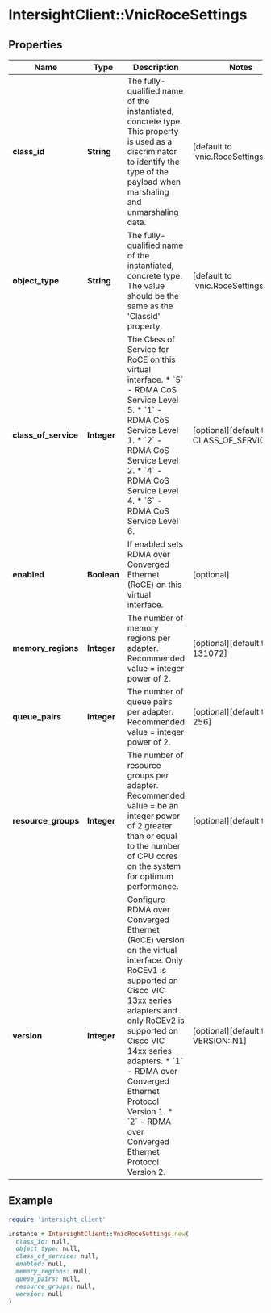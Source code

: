 # IntersightClient::VnicRoceSettings

## Properties

| Name | Type | Description | Notes |
| ---- | ---- | ----------- | ----- |
| **class_id** | **String** | The fully-qualified name of the instantiated, concrete type. This property is used as a discriminator to identify the type of the payload when marshaling and unmarshaling data. | [default to &#39;vnic.RoceSettings&#39;] |
| **object_type** | **String** | The fully-qualified name of the instantiated, concrete type. The value should be the same as the &#39;ClassId&#39; property. | [default to &#39;vnic.RoceSettings&#39;] |
| **class_of_service** | **Integer** | The Class of Service for RoCE on this virtual interface. * &#x60;5&#x60; - RDMA CoS Service Level 5. * &#x60;1&#x60; - RDMA CoS Service Level 1. * &#x60;2&#x60; - RDMA CoS Service Level 2. * &#x60;4&#x60; - RDMA CoS Service Level 4. * &#x60;6&#x60; - RDMA CoS Service Level 6. | [optional][default to CLASS_OF_SERVICE::N5] |
| **enabled** | **Boolean** | If enabled sets RDMA over Converged Ethernet (RoCE) on this virtual interface. | [optional] |
| **memory_regions** | **Integer** | The number of memory regions per adapter. Recommended value &#x3D; integer power of 2. | [optional][default to 131072] |
| **queue_pairs** | **Integer** | The number of queue pairs per adapter. Recommended value &#x3D; integer power of 2. | [optional][default to 256] |
| **resource_groups** | **Integer** | The number of resource groups per adapter. Recommended value &#x3D; be an integer power of 2 greater than or equal to the number of CPU cores on the system for optimum performance. | [optional][default to 4] |
| **version** | **Integer** | Configure RDMA over Converged Ethernet (RoCE) version on the virtual interface. Only RoCEv1 is supported on Cisco VIC 13xx series adapters and only RoCEv2 is supported on Cisco VIC 14xx series adapters. * &#x60;1&#x60; - RDMA over Converged Ethernet Protocol Version 1. * &#x60;2&#x60; - RDMA over Converged Ethernet Protocol Version 2. | [optional][default to VERSION::N1] |

## Example

```ruby
require 'intersight_client'

instance = IntersightClient::VnicRoceSettings.new(
  class_id: null,
  object_type: null,
  class_of_service: null,
  enabled: null,
  memory_regions: null,
  queue_pairs: null,
  resource_groups: null,
  version: null
)
```

